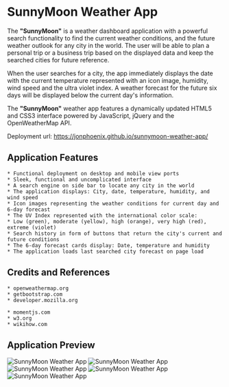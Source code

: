# SunnyMoon Weather App
The **"SunnyMoon"** is a weather dashboard application with a powerful search functionality to find the current weather conditions, and the future weather outlook for any city in the world. The user will be able to plan a personal trip or a business trip based on the displayed data and keep the searched cities for future reference.

When the user searches for a city, the app immediately displays the date with the current temperature represented with an icon image, humidity, wind speed and the ultra violet index. A weather forecast for the future six days will be displayed below the current day's information.

The **"SunnyMoon"** weather app features a dynamically updated HTML5 and CSS3 interface powered by JavaScript, jQuery and the OpenWeatherMap API.

Deployment url: https://jonphoenix.github.io/sunnymoon-weather-app/


## Application Features


```
* Functional deployment on desktop and mobile view ports
* Sleek, functional and uncomplicated interface
* A search engine on side bar to locate any city in the world
* The application displays: City, date, temperature, humidity, and wind speed
* Icon images representing the weather conditions for current day and 6-day forecast
* The UV Index represented with the international color scale:
* Low (green), moderate (yellow), high (orange), very high (red), extreme (violet)
* Search history in form of buttons that return the city's current and future conditions
* The 6-day forecast cards display: Date, temperature and humidity
* The application loads last searched city forecast on page load

```

## Credits and References


```
* openweathermap.org
* getbootstrap.com
* developer.mozilla.org

* momentjs.com
* w3.org
* wikihow.com

```

## Application Preview

![SunnyMoon Weather App](https://user-images.githubusercontent.com/65391199/88371161-5b38a600-cd48-11ea-9683-16f1cae1bbc8.png)
![SunnyMoon Weather App](https://user-images.githubusercontent.com/65391199/88371159-5aa00f80-cd48-11ea-815b-0bdf2e02f4e0.png)
![SunnyMoon Weather App](https://user-images.githubusercontent.com/65391199/88371158-5aa00f80-cd48-11ea-9ddb-aabd7c896b2c.png)
![SunnyMoon Weather App](https://user-images.githubusercontent.com/65391199/88371155-596ee280-cd48-11ea-9848-465e5dd0f484.png)
![SunnyMoon Weather App](https://user-images.githubusercontent.com/65391199/88371151-58d64c00-cd48-11ea-8546-1553e8654dfc.png)
